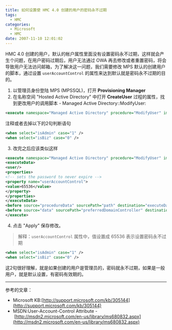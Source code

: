```yaml
---
title: 如何设置使 HMC 4.0 创建的用户的密码永不过期
tags:
  - HMC
categories:
  - Microsoft
  - HMC
date: 2007-11-10 12:01:02
---
```


HMC 4.0 创建的用户，默认的帐户属性里面没有设置密码永不过期，这样就会产生个问题，在用户密码过期后，用户无法通过 OWA 再去修改或者重置密码，将会导致用户无法访问邮箱，为了解决这一问题，我们需要修改 MPS 默认的创建用户的脚本，通过设置 `userAccountControl` 的属性来达到默认就是密码永不过期的目的。

1.  以管理员身份登陆 MPS (MPSSQL)，打开 **Provisioning Manager**
2.  在名称空间 "Hosted Active Directory" 中打开  **CreateUser** 过程的属性，找到更改用户的调用脚本 - Managed Active Directory::ModifyUser: 
```xml
<execute namespace="Managed Active Directory" procedure="ModifyUser" impersonate="1">
```
注释或者去掉以下的2句判断语句
```xml
<when select="isAdmin" case="1" />
<when select="isBiz" case="0" />
```
3.  改完之后应该类似这样
```xml
<execute namespace="Managed Active Directory" procedure="ModifyUser" impersonate="1">
<executeData>
<user/>
<properties>
<!-- sets the password to never expire -->
<property name="userAccountControl">
<value>65536</value>
</property>
</properties>
</executeData>
<before source="procedureData" sourcePath="path" destination="executeData" destinationPath="user" mode="merge"/>
<before source="data" sourcePath="preferredDomainController" destination="executeData" mode="insert"/>
</execute>
```
4.  点击 "Apply" 保存修改。
> 解释：`userAccountControl` 属性中，值设置成 65536 表示设置密码永不过期

```xml
<when select="isAdmin" case="1" />
<when select="isBiz" case="0" />
```
这2句很好理解，就是如果创建的用户是管理员的，密码就永不过期，如果是一般用户，就是默认设置，有密码有效期的。
***
参考的文章：
* Microsoft KB:[http://support.microsoft.com/kb/305144](http://support.microsoft.com/kb/305144)
* MSDN:User-Account-Control Attribute - [http://msdn2.microsoft.com/en-us/library/ms680832.aspx](http://msdn2.microsoft.com/en-us/library/ms680832.aspx)